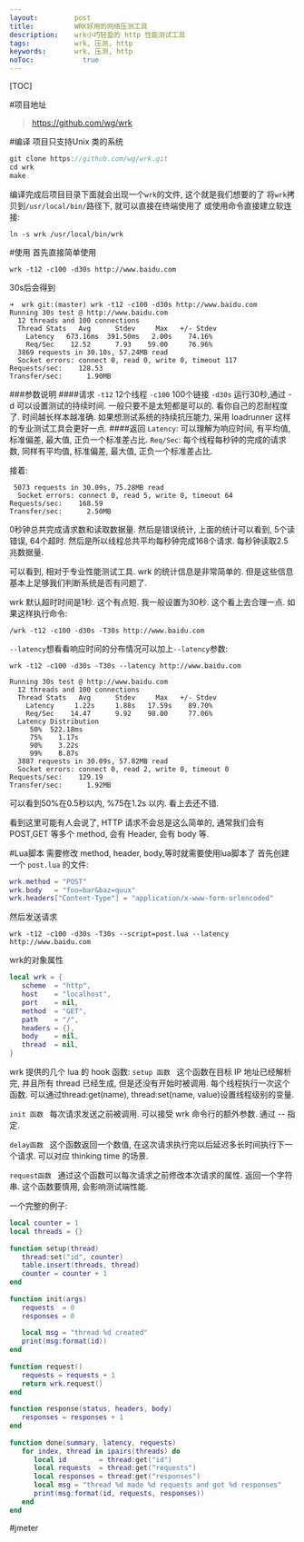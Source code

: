 ```yaml
---
layout:         post
title:          WRK好用的网络压测工具
description:    wrk小巧轻盈的 http 性能测试工具
tags:           wrk, 压测, http
keywords:       wrk, 压测, http
noToc: 			  true
---
```


[TOC]

#项目地址
>https://github.com/wg/wrk

#编译
项目只支持Unix 类的系统

```java
git clone https://github.com/wg/wrk.git  
cd wrk  
make 
```
编译完成后项目目录下面就会出现一个`wrk`的文件, 这个就是我们想要的了
将`wrk`拷贝到`/usr/local/bin/`路径下, 就可以直接在终端使用了
或使用命令直接建立软连接:

```
ln -s wrk /usr/local/bin/wrk
```

#使用
首先直接简单使用

```
wrk -t12 -c100 -d30s http://www.baidu.com  
```
30s后会得到

```
➜  wrk git:(master) wrk -t12 -c100 -d30s http://www.baidu.com   
Running 30s test @ http://www.baidu.com
  12 threads and 100 connections
  Thread Stats   Avg      Stdev     Max   +/- Stdev
    Latency   673.16ms  391.50ms   2.00s    74.16%
    Req/Sec    12.52      7.93    59.00     76.96%
  3869 requests in 30.10s, 57.24MB read
  Socket errors: connect 0, read 0, write 0, timeout 117
Requests/sec:    128.53
Transfer/sec:      1.90MB
```
###参数说明
####请求
`-t12` 12个线程
`-c100` 100个链接
`-d30s` 运行30秒,通过 -d 可以设置测试的持续时间. 一般只要不是太短都是可以的. 看你自己的忍耐程度了. 时间越长样本越准确. 如果想测试系统的持续抗压能力, 采用 loadrunner 这样的专业测试工具会更好一点. 
####返回
`Latency`: 可以理解为响应时间, 有平均值, 标准偏差, 最大值, 正负一个标准差占比. 
`Req/Sec`: 每个线程每秒钟的完成的请求数, 同样有平均值, 标准偏差, 最大值, 正负一个标准差占比. 

接着:
```
 5073 requests in 30.09s, 75.28MB read  
  Socket errors: connect 0, read 5, write 0, timeout 64  
Requests/sec:    168.59  
Transfer/sec:      2.50MB  
```
0秒钟总共完成请求数和读取数据量. 
然后是错误统计, 上面的统计可以看到, 5个读错误, 64个超时. 
然后是所以线程总共平均每秒钟完成168个请求. 每秒钟读取2.5兆数据量. 

可以看到, 相对于专业性能测试工具. wrk 的统计信息是非常简单的. 但是这些信息基本上足够我们判断系统是否有问题了. 

wrk 默认超时时间是1秒. 这个有点短. 我一般设置为30秒. 这个看上去合理一点. 
如果这样执行命令: 

```
/wrk -t12 -c100 -d30s -T30s http://www.baidu.com  
```

`--latency`想看看响应时间的分布情况可以加上`--latency`参数: 

```
wrk -t12 -c100 -d30s -T30s --latency http://www.baidu.com 
```

```
Running 30s test @ http://www.baidu.com  
  12 threads and 100 connections  
  Thread Stats   Avg      Stdev     Max   +/- Stdev  
    Latency     1.22s     1.88s   17.59s    89.70%  
    Req/Sec    14.47      9.92    98.00     77.06%  
  Latency Distribution  
     50%  522.18ms  
     75%    1.17s  
     90%    3.22s  
     99%    8.87s  
  3887 requests in 30.09s, 57.82MB read  
  Socket errors: connect 0, read 2, write 0, timeout 0  
Requests/sec:    129.19  
Transfer/sec:      1.92MB 
```
可以看到50%在0.5秒以内, %75在1.2s 以内. 看上去还不错. 

看到这里可能有人会说了, HTTP 请求不会总是这么简单的, 通常我们会有 POST,GET 等多个 method, 会有 Header, 会有 body 等. 


#Lua脚本
需要修改 method, header, body,等时就需要使用lua脚本了
首先创建一个 `post.lua` 的文件: 

```lua
wrk.method = "POST"  
wrk.body   = "foo=bar&baz=quux"  
wrk.headers["Content-Type"] = "application/x-www-form-urlencoded"  
```

然后发送请求

```
wrk -t12 -c100 -d30s -T30s --script=post.lua --latency http://www.baidu.com  
```

wrk的对象属性

```lua
local wrk = {  
   scheme  = "http",  
   host    = "localhost",  
   port    = nil,  
   method  = "GET",  
   path    = "/",  
   headers = {},  
   body    = nil,  
   thread  = nil,  
}  
```

wrk 提供的几个 lua 的 hook 函数: 
`setup 函数 `
这个函数在目标 IP 地址已经解析完, 并且所有 thread 已经生成, 但是还没有开始时被调用. 每个线程执行一次这个函数. 
可以通过thread:get(name),  thread:set(name, value)设置线程级别的变量. 

`init 函数 `
每次请求发送之前被调用. 
可以接受 wrk 命令行的额外参数. 通过 -- 指定. 

`delay函数 `
这个函数返回一个数值, 在这次请求执行完以后延迟多长时间执行下一个请求. 可以对应 thinking time 的场景. 

`request函数 `
通过这个函数可以每次请求之前修改本次请求的属性. 返回一个字符串. 这个函数要慎用, 会影响测试端性能. 

一个完整的例子:

```lua
local counter = 1  
local threads = {}  
  
function setup(thread)  
   thread:set("id", counter)  
   table.insert(threads, thread)  
   counter = counter + 1  
end  
  
function init(args)  
   requests  = 0  
   responses = 0  
  
   local msg = "thread %d created"  
   print(msg:format(id))  
end  
  
function request()  
   requests = requests + 1  
   return wrk.request()  
end  
  
function response(status, headers, body)  
   responses = responses + 1  
end  
  
function done(summary, latency, requests)  
   for index, thread in ipairs(threads) do  
      local id        = thread:get("id")  
      local requests  = thread:get("requests")  
      local responses = thread:get("responses")  
      local msg = "thread %d made %d requests and got %d responses"  
      print(msg:format(id, requests, responses))  
   end  
end  
```


#jmeter

